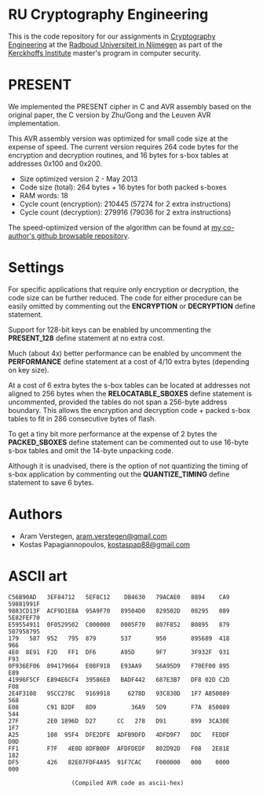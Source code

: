 RU Cryptography Engineering
===========================
This is the code repository for our assignments in
[Cryptography Engineering](http://rucryptoengineering.wordpress.com) at the 
[Radboud Universiteit in Nijmegen](http://www.ru.nl/) as part of the 
[Kerckhoffs Institute](http://kerckhoffs-institute.org/) master's program in
computer security.

PRESENT
=======
We implemented the PRESENT cipher in C and AVR assembly based on the original
paper, the C version by Zhu/Gong and the Leuven AVR implementation.

This AVR assembly version was optimized for small code size at the expense of
speed.
The current version requires 264 code bytes for the encryption and decryption
routines, and 16 bytes for s-box tables at addresses 0x100 and 0x200.

* Size optimized version 2 - May 2013
* Code size (total):           264 bytes + 16 bytes for both packed s-boxes
* RAM words:                    18
* Cycle count (encryption): 210445 (57274 for 2 extra instructions)
* Cycle count (decryption): 279916 (79036 for 2 extra instructions)

The speed-optimized version of the algorithm can be found at
[my co-author's github browsable repository](
https://github.com/kostaspap88/PRESENT_speed_implementation/).

Settings
========
For specific applications that require only encryption or decryption, the code
size can be further reduced.
The code for either procedure can be easily omitted by commenting out the
**ENCRYPTION** or **DECRYPTION** define statement.

Support for 128-bit keys can be enabled by uncommenting the **PRESENT_128**
define statement at no extra cost.

Much (about 4x) better performance can be enabled by uncomment the
**PERFORMANCE** define statement at a cost of 4/10 extra bytes (depending
on key size).

At a cost of 6 extra bytes the s-box tables can be located at addresses not
aligned to 256 bytes when the **RELOCATABLE_SBOXES** define statement is
uncommented, provided the tables do not span a 256-byte address boundary.
This allows the encryption and decryption code + packed s-box tables to fit in
286 consecutive bytes of flash.

To get a tiny bit more performance at the expense of 2 bytes the
**PACKED_SBOXES** define statement can be commented out to use 16-byte s-box
tables and omit the 14-byte unpacking code.

Although it is unadvised, there is the option of not quantizing the timing of
s-box application by commenting out the **QUANTIZE_TIMING** define statement
to save 6 bytes.

Authors
=======
 * Aram Verstegen, aram.verstegen@gmail.com
 * Kostas Papagiannopoulos, kostaspap88@gmail.com

ASCII art
=========

    C56B90AD   3EF84712   5EF8C12    DB4630   79ACAE0   8894    CA9  59881991F
    9883CD13F  ACF9D1E8A  95A9F70   89504D0   829502D   08295   089  5E82FEF70
    E59554911  0F0529502  C000000   0005F70   807F852   B0895   879  507958795
    179   587  952   795  879       537       950       895689  418     966   
    4E0  8E91  F2D   FF1  DF6       A95D      9F7       3F932F  931     F93   
    0F936EF06  894179664  E08F918   E93AA9    56A95D9   F70EF00 895     E89   
    41996F5CF  E894E6CF4  39586E0   BADF442   687E3B7   DF8 02D C2D     F08   
    2E4F3108   95CC278C   9169918     6278D   93C830D   1F7 A850089     568   
    E08        C91 B2DF   8D9          36A9   5D9       F7A  850089     544   
    27F        2E0 1896D  D27      CC   278   D91       899  3CA30E     1F7   
    A25        108  95F4  DFE2DFE  ADFB9DFD   4DFD9F7   DDC   FEDDF     D0D   
    FF1        F7F   4E0D 8DFB0DF  AFDFDEDF   802D92D   F08   2E81E     182   
    DF5        426   82E07FDF4A95  91F7CAC    F000000   000    0000     000

                      (Compiled AVR code as ascii-hex)

